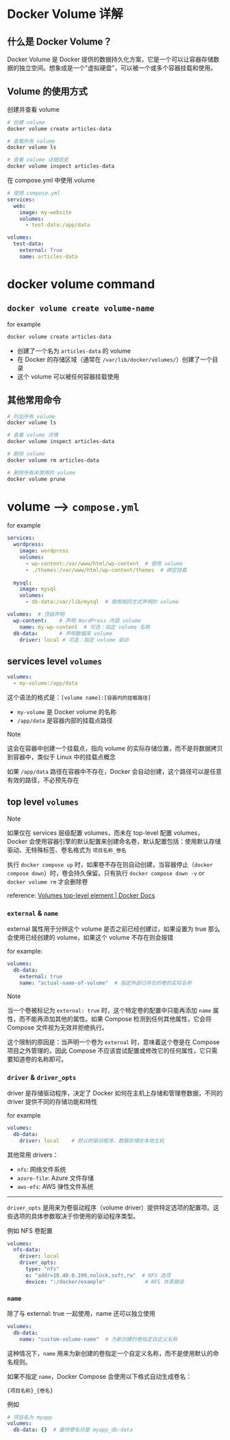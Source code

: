 # Docker Volume 详解

## 什么是 Docker Volume？
Docker Volume 是 Docker 提供的数据持久化方案，它是一个可以让容器存储数据的独立空间。想象成是一个"虚拟硬盘"，可以被一个或多个容器挂载和使用。



## Volume 的使用方式

创建并查看 volume

```bash
# 创建 volume
docker volume create articles-data

# 查看所有 volume
docker volume ls

# 查看 volume 详细信息
docker volume inspect articles-data
```

在 compose.yml 中使用 volume

```yaml
# 使用 compose.yml
services:
  web:
    image: my-website
    volumes:
      - test-data:/app/data

volumes:
  test-data:
    external: True
    name: articles-data
```



# docker volume command

## `docker volume create volume-name` 

for example

```bash
docker volume create articles-data
```

- 创建了一个名为 `articles-data` 的 volume
- 在 Docker 的存储区域（通常在 `/var/lib/docker/volumes/`）创建了一个目录
- 这个 volume 可以被任何容器挂载使用

## 其他常用命令

```bash
# 列出所有 volume
docker volume ls

# 查看 volume 详情
docker volume inspect articles-data

# 删除 volume
docker volume rm articles-data

# 删除所有未使用的 volume
docker volume prune
```



# volume –> `compose.yml` 

for example

```yaml
services:
  wordpress:
    image: wordpress
    volumes:
      - wp-content:/var/www/html/wp-content  # 使用 volume
      - ./themes:/var/www/html/wp-content/themes  # 绑定挂载
  
  mysql:
    image: mysql
    volumes:
      - db-data:/var/lib/mysql  # 使用相同方式声明的 volume

volumes:  # 顶级声明
  wp-content:    # 声明 WordPress 内容 volume
    name: my-wp-content  # 可选：指定 volume 名称
  db-data:       # 声明数据库 volume
    driver: local # 可选：指定 volume 驱动
```



## services level `volumes`

```yaml
volumes:
  - my-volume:/app/data
```

这个语法的格式是：`[volume name]:[容器内的挂载路径]`

- `my-volume` 是 Docker volume 的名称
- `/app/data` 是容器内部的挂载点路径

> [!note]
>
> 这会在容器中创建一个挂载点，指向 volume 的实际存储位置，而不是将数据拷贝到容器中，类似于 Linux 中的挂载点概念
>
> 如果 `/app/data` 路径在容器中不存在，Docker 会自动创建，这个路径可以是任意有效的路径，不必预先存在



## top level `volumes`

> [!note]
>
> 如果仅在 services 层级配置 volumes，而未在 top-level 配置 volumes，Docker 会使用容器引擎的默认配置来创建命名卷，默认配置包括：使用默认存储驱动、无特殊标签、卷名格式为 `项目名称_卷名`
>
> 执行 `docker compose up` 时，如果卷不存在则自动创建，当容器停止（`docker compose down`）时，卷会持久保留。只有执行 `docker compose down -v` or `docker volume rm` 才会删除卷

reference: [Volumes top-level element | Docker Docs](https://docs.docker.com/reference/compose-file/volumes/)

### `external` & `name`

external 属性用于分辨这个 volume 是否之前已经创建过，如果设置为 true 那么会使用已经创建的 volume，如果这个 volume 不存在则会报错

for example:

```yaml
volumes:
  db-data:
    external: true
    name: "actual-name-of-volume"  # 指定外部已存在的卷的实际名称
```

> [!note]
>
> 当一个卷被标记为 `external: true` 时，这个特定卷的配置中只能再添加 `name` 属性，而不能再添加其他的属性。如果 Compose 检测到任何其他属性，它会将 Compose 文件视为无效并拒绝执行。
>
> 这个限制的原因是：当声明一个卷为 `external` 时，意味着这个卷是在 Compose 项目之外管理的，因此 Compose 不应该尝试配置或修改它的任何属性，它只需要知道卷的名称即可。

### `driver` & `driver_opts`

driver 是存储驱动程序，决定了 Docker 如何在主机上存储和管理卷数据，不同的 driver 提供不同的存储功能和特性

for example

```yaml
volumes:
  db-data:
    driver: local    # 默认的驱动程序，数据存储在本地主机
```

其他常用 drivers：
- `nfs`: 网络文件系统
- `azure-file`: Azure 文件存储
- `aws-efs`: AWS 弹性文件系统

***

`driver_opts` 是用来为卷驱动程序（volume driver）提供特定选项的配置项。这些选项的具体参数取决于你使用的驱动程序类型。

例如 NFS 卷配置

```yaml
volumes:
  nfs-data:
    driver: local
    driver_opts:
      type: "nfs"
      o: "addr=10.40.0.199,nolock,soft,rw"  # NFS 选项
      device: ":/docker/example"             # NFS 共享路径
```

### `name`

除了与 external: true 一起使用，name 还可以独立使用

```yaml
volumes:
  db-data:
    name: "custom-volume-name"  # 为新创建的卷指定自定义名称
```
这种情况下，`name` 用来为新创建的卷指定一个自定义名称，而不是使用默认的命名规则。

如果不指定 `name`，Docker Compose 会使用以下格式自动生成卷名：
```
{项目名称}_{卷名}
```

例如

```yaml
# 项目名为 myapp
volumes:
  db-data: {}  # 最终卷名将是 myapp_db-data
```
